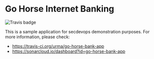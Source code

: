 # Go Horse Internet Banking
![Travis badge](https://travis-ci.org/urma/go-horse-bank-app.svg?branch=master)

This is a sample application for secdevops demonstration purposes. For more information, please check:
* https://travis-ci.org/urma/go-horse-bank-app
* https://sonarcloud.io/dashboard?id=go-horse-bank-app
